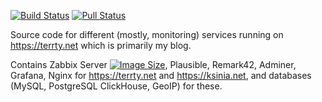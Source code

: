 [![Build Status](https://github.com/paskal/terrty/workflows/build/badge.svg)](https://github.com/paskal/terrty/actions/workflows/ci-build.yml) [![Pull Status](https://github.com/paskal/terrty/workflows/pull/badge.svg)](https://github.com/paskal/terrty/actions/workflows/ci-pull.yml)

Source code for different (mostly, monitoring) services running on <https://terrty.net> which is primarily my blog.

Contains Zabbix Server [![Image Size](https://img.shields.io/docker/image-size/paskal/zabbix-server-mysql)](https://hub.docker.com/r/paskal/zabbix-server-mysql), Plausible, Remark42, Adminer, Grafana, Nginx for https://terrty.net and https://ksinia.net, and databases (MySQL, PostgreSQL ClickHouse, GeoIP) for these.
